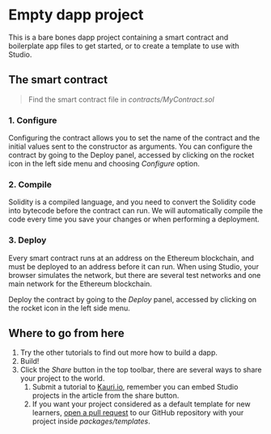 # Empty dapp project

This is a bare bones dapp project containing a smart contract and boilerplate app files to get started, or to create a template to use with Studio.

## The smart contract

> Find the smart contract file in _contracts/MyContract.sol_

### 1. Configure

Configuring the contract allows you to set the name of the contract and the initial values sent to the constructor as arguments.  You can configure the contract by going to the Deploy panel, accessed by clicking on the rocket icon in the left side menu and choosing _Configure_ option.

### 2. Compile

Solidity is a compiled language, and you need to convert the Solidity code into bytecode before the contract can run. We will automatically compile the code every time you save your changes or when performing a deployment.  

### 3. Deploy

Every smart contract runs at an address on the Ethereum blockchain, and must be deployed to an address before it can run. When using Studio, your browser simulates the network, but there are several test networks and one main network for the Ethereum blockchain.

Deploy the contract by going to the _Deploy_ panel, accessed by clicking on the rocket icon in the left side menu.

## Where to go from here

1.  Try the other tutorials to find out more how to build a dapp.
2.  Build!
3.  Click the _Share_ button in the top toolbar, there are several ways to share your project to the world.
    1.  Submit a tutorial to [Kauri.io](https://kauri.io/write-article), remember you can embed Studio projects in the article from the share button.
    2.  If you want your project considered as a default template for new learners, [open a pull request](https://github.com/SuperblocksHQ/ethereum-studio/pulls) to our GitHub repository with your project inside _packages/templates_.
